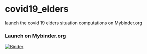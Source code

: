 # covid19_elders
launch the covid 19 elders situation computations on Mybinder.org

### Launch on Mybinder.org
[![Binder](http://mybinder.org/badge_logo.svg)](http://mybinder.org/v2/gh/alaisjc/covid19_elders/edit/master?filepath=covid19_elders.ipynb)
